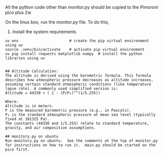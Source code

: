 All the python code other than monitor.py should be copied to the Pimoroni pico plus 2w

On the linux box, run the monitor.py file.  To do this, 

1. Install the system requirements
```
uv env                       # create the pip virtual environment using uv
source .venv/bin/activate    # activate pip virtual environment
uv pip install requests matplotlib numpy  # install the python libraries using uv


## Altitude Calculation: 
The altitude is derived using the barometric formula. This formula describes how atmospheric pressure decreases as altitude increases, assuming certain standard atmospheric conditions (like temperature lapse rate). A commonly used simplified version is:
Altitude = 44330 × ( 1 - (P/P₀)^^(1/5.255))

Where:
Altitude is in meters.
P is the measured barometric pressure (e.g., in Pascals).
P₀ is the standard atmospheric pressure at mean sea level (typically fixed at 101325 Pa).
The constants (44330 and 1/5.255) relate to standard temperature, gravity, and air composition assumptions.

## monitory.py on ubuntu    
Run monitory.py on ubuntu.  See the comments at the top of monitor.py for instructions on how to run it.  main.py should be started on the pico first.
